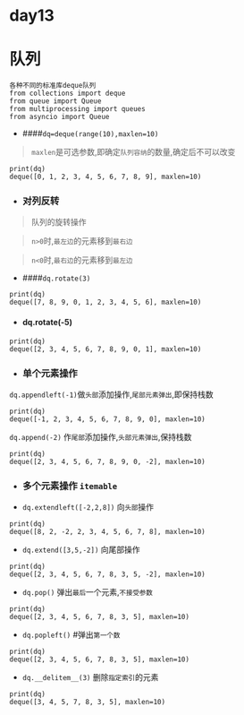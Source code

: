 # day13

# 队列

```
各种不同的标准库deque队列
from collections import deque
from queue import Queue
from multiprocessing import queues
from asyncio import Queue
```

-  ####`dq=deque(range(10),maxlen=10)` 

> `maxlen`是可选参数,即确定`队列容纳`的数量,确定后不可以改变

```
print(dq)
deque([0, 1, 2, 3, 4, 5, 6, 7, 8, 9], maxlen=10)
```

- ### 对列反转
>队列的旋转操作

>`n>0`时,`最左边`的元素移到`最右边`

>`n<0`时,`最右边`的元素移到`最左边`

- ####`dq.rotate(3)`    

```
print(dq)
deque([7, 8, 9, 0, 1, 2, 3, 4, 5, 6], maxlen=10)
```

- #### dq.rotate(-5)
```
print(dq)
deque([2, 3, 4, 5, 6, 7, 8, 9, 0, 1], maxlen=10)
```
* ### 单个元素操作

`dq.appendleft(-1)`做`头部`添加操作,`尾部元素弹出`,即保持栈数

```
print(dq)
deque([-1, 2, 3, 4, 5, 6, 7, 8, 9, 0], maxlen=10)
```

`dq.append(-2)` 作`尾部`添加操作,`头部元素弹出`,保持栈数

```
print(dq)
deque([2, 3, 4, 5, 6, 7, 8, 9, 0, -2], maxlen=10)
```

* ### 多个元素操作 `itemable`


* `dq.extendleft([-2,2,8])`  向`头部`操作

```
print(dq)
deque([8, 2, -2, 2, 3, 4, 5, 6, 7, 8], maxlen=10)
```

* `dq.extend([3,5,-2])`    向尾部操作

```
print(dq)
deque([2, 3, 4, 5, 6, 7, 8, 3, 5, -2], maxlen=10)
```

* `dq.pop()`   弹出`最后`一个元素,`不接受参数`

```
print(dq)
deque([2, 3, 4, 5, 6, 7, 8, 3, 5], maxlen=10)
```

* `dq.popleft()` #弹出`第一个数`

```
print(dq)
deque([2, 3, 4, 5, 6, 7, 8, 3, 5], maxlen=10)
```

* `dq.__delitem__(3)`   删除`指定索引`的元素

```
print(dq)
deque([3, 4, 5, 7, 8, 3, 5], maxlen=10)
```








